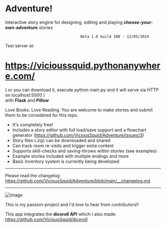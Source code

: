 # Adventure!

Interactive story engine for designing, editing and playing **choose-your-own-adventure** stories

                                      Beta 1.0 build 108 - 12/05/2024

Test server at: 
# https://vicioussquid.pythonanywhere.com/

( or you can download it, execute python main.py and it will serve via HTTP on localhost:5000 )  
with **Flask** and **Pillow**

Love Books. Love Reading. You are welcome to make stories and submit them to be considered for this repo.

* It's completely free!
* Includes a story editor with full load/save support and a flowchart generator (https://github.com/ViciousSquid/Adventure/issues/3)
* Story files (.zip) can be downloaded and shared
* Can track room re-visits and trigger extra content
* Supports skill-checks and saving-throws within stories (see examples)
* Example stories included with multiple endings and more
* Basic Inventory system is currently being developed
_____
Please read the changelog: https://github.com/ViciousSquid/Adventure/blob/main/__changelog.md
_____


![image](https://github.com/ViciousSquid/Adventure/assets/161540961/7d236ef0-9129-4b63-8e12-9b104d54bc01)



This is my passion-project and I'd love to hear from contributors!!


This app integrates the **diceroll API** which I also made: https://github.com/ViciousSquid/diceroll

